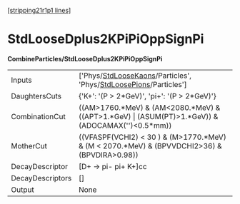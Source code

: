 [[stripping21r1p1 lines]](./stripping21r1p1-index)

# StdLooseDplus2KPiPiOppSignPi

**CombineParticles/StdLooseDplus2KPiPiOppSignPi**

|                  |                                                                                                                                                                          |
|------------------|--------------------------------------------------------------------------------------------------------------------------------------------------------------------------|
| Inputs           | ['Phys/[StdLooseKaons](./stripping21r1p1-commonparticles-stdloosekaons)/Particles', 'Phys/[StdLoosePions](./stripping21r1p1-commonparticles-stdloosepions)/Particles'] |
| DaughtersCuts    | {'K+': '(P \> 2\*GeV)', 'pi+': '(P \> 2\*GeV)'}                                                                                                                          |
| CombinationCut   | ((AM\>1760.\*MeV) & (AM\<2080.\*MeV) & ((APT\>1.\*GeV) \| (ASUM(PT)\>1.\*GeV)) & (ADOCAMAX('')\<0.5\*mm))                                                                |
| MotherCut        | ((VFASPF(VCHI2) \< 30 ) & (M\>1770.\*MeV) & (M \< 2070.\*MeV) & (BPVVDCHI2\>36) & (BPVDIRA\>0.98))                                                                       |
| DecayDescriptor  | [D+ -\> pi- pi+ K+]cc                                                                                                                                                  |
| DecayDescriptors | []                                                                                                                                                                     |
| Output           | None                                                                                                                                                                     |
